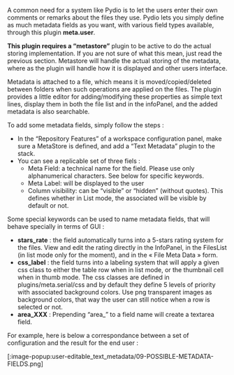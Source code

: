 A common need for a system like Pydio is to let the users enter their own comments or remarks about the files they use. Pydio lets you simply define as much metadata fields as you want, with various field types available, through this plugin **meta.user**.

**This plugin requires a “metastore”** plugin to be active to do the actual storing implementation. If you are not sure of what this mean, just read the previous section. Metastore will handle the actual storing of the metadata, where as the plugin will handle how it is displayed and other users interface.

Metadata is attached to a file, which means it is moved/copied/deleted between folders when such operations are applied on the files. The plugin provides a little editor for adding/modifying these properties as simple text lines, display them in both the file list and in the infoPanel, and the added metadata is also searchable.

To add some metadata fields, simply follow the steps :

+ In the “Repository Features” of a workspace configuration panel, make sure a MetaStore is defined, and add a “Text Metadata” plugin to the stack.
+ You can see a replicable set of three fiels :
    - Meta Field: a technical name for the field. Please use only alphanumerical characters. See below for specific keywords.
    - Meta Label: will be displayed to the user
    - Column visibility: can be “visible” or “hidden” (without quotes). This defines whether in List mode, the associated will be visible by default or not.

Some special keywords can be used to name metadata fields, that will behave specially in terms of GUI :

+ **stars_rate** : the field automatically turns into a 5-stars rating system for the files. View and edit the rating directly in the InfoPanel, in the FilesList (in list mode only for the moment), and in the « File Meta Data » form.
+ **css_label** : the field turns into a labeling system that will apply a given css class to either the table row when in list mode, or the thumbnail cell when in thumb mode. The css classes are defined in plugins/meta.serial/css and by default they define 5 levels of priority with associated background colors. Use png transparent images as background colors, that way the user can still notice when a row is selected or not.
+ **area_XXX** : Prepending “area_” to a field name will create a textarea field.

For example, here is below a correspondance between a set of configuration and the result for the end user :

[:image-popup:user-editable_text_metadata/09-POSSIBLE-METADATA-FIELDS.png]